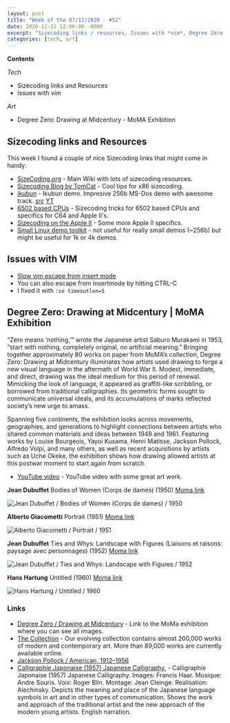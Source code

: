 ```yaml
---
layout: post
title: "Week of the 07/12/2020 - #52"
date: 2020-12-21 12:00:00 -0000
excerpt: "Sizecoding links / resources, Issues with *vim*, Degree Zero: Drawing at Midcentury | MoMA Exhibition"
categories: [tech, art]
---
```


**Contents**

*Tech*

- Sizecoding links and Resources
- Issues with *vim*

*Art*

- Degree Zero: Drawing at Midcentury - MoMA Exhibition

## Sizecoding links and Resources

This week I found a couple of nice Sizecoding links that might come in handy:

- [SizeCoding.org](http://www.sizecoding.org/wiki/Main_Page) - Main Wiki with lots of sizecoding resources.
- [Sizecoding Blog by TomCat](https://www.abaddon.hu/256b/index.html) - Cool tips for x86 sizecoding.
- [ikubun](http://www.pouet.net/prod.php?which=79281) - Ikubun demo. Impresive 256b MS-Dos demo with awesome track. [src](https://jetlag.group/files/fsqrt+jetlag_-_ikubun.zip) [YT](https://youtu.be/qD9rYSAdGtE)
- [6502 based CPUs](http://www.sizecoding.org/wiki/6502_based_CPUs) - Sizecoding tricks for 6502 based CPUs and specifics for C64 and Apple II's.
- [Sizecoding on the Apple II](http://www.deater.net/weave/vmwprod/demos/sizecoding.html) - Some more Apple II specifics.
- [Small Linux demo toolkit](https://github.com/Shizmob/liner) - not useful for really small demos (~256b) but might be useful for 1k or 4k demos.



## Issues with VIM

- [Slow vim escape from insert mode](https://vi.stackexchange.com/questions/16148/slow-vim-escape-from-insert-mode)
- You can also escape from insertmode by hitting CTRL-C
- I fixed it with `:se timeoutlen=5`

## Degree Zero: Drawing at Midcentury | MoMA Exhibition

“Zero means ‘nothing,’” wrote the Japanese artist Saburo Murakami in 1953, “start with nothing, completely original, no artificial meaning.” Bringing together approximately 80 works on paper from MoMA’s collection, Degree Zero: Drawing at Midcentury illuminates how artists used drawing to forge a new visual language in the aftermath of World War II. Modest, immediate, and direct, drawing was the ideal medium for this period of renewal. Mimicking the look of language, it appeared as graffiti-like scribbling, or borrowed from traditional calligraphies. Its geometric forms sought to communicate universal ideals, and its accumulations of marks reflected society’s new urge to amass.

Spanning five continents, the exhibition looks across movements, geographies, and generations to highlight connections between artists who shared common materials and ideas between 1948 and 1961. Featuring works by Louise Bourgeois, Yayoi Kusama, Henri Matisse, Jackson Pollock, Alfredo Volpi, and many others, as well as recent acquisitions by artists such as Uche Okeke, the exhibition shows how drawing allowed artists at this postwar moment to start again from scratch.

- [YouTube video](https://www.youtube.com/watch?v=C0Q-706HG1I) - YouTube video with some great art work.


**Jean Dubuffet** Bodies of Women (Corps de dames) (1950) [Moma link](https://www.moma.org/collection/works/186736)

![Jean Dubuffet / Bodies of Women (Corps de dames) / 1950](/assets/imgs/2020-12-21/corps-de-dames.jpg)


**Alberto Giacometti**  Portrait (1951) [Moma link](https://www.moma.org/collection/works/37782)

![Alberto Giacometti / Portrait / 1951](/assets/imgs/2020-12-21/alberto-giacometti-portrait-1951.jpg)


**Jean Dubuffet** Ties and Whys: Landscape with Figures (Liaisons et raisons: paysage avec personnages) (1952) [Moma link](https://www.moma.org/collection/works/33577)

![Jean Dubuffet / Ties and Whys: Landscape with Figures / 1952](/assets/imgs/2020-12-21/jean-dubuffet-ties-and-whys.jpg)


**Hans Hartung** Untitled (1960) [Moma link](https://www.moma.org/collection/works/34907)

![Hans Hartung / Untitled / 1960](/assets/imgs/2020-12-21/hans-hartung-untitled-1960.jpg)



### Links

- [Degree Zero / Drawing at Midcentury](https://www.moma.org/calendar/exhibitions/5223) - Link to the MoMa exhibition where you can see all images.
- [The Collection](https://www.moma.org/collection/) - Our evolving collection contains almost 200,000 works of modern and contemporary art. More than 89,000 works are currently available online.
- [Jackson Pollock / American, 1912–1956](https://www.moma.org/artists/4675) 
- [Calligraphie Japonaise (1957) Japanese Calligraphy.](https://www.youtube.com/watch?v=yjy2nfYoij0) - Calligraphie Japonaise (1957) Japanese Calligraphy. Images: Francis Haar. Musique: Andre Souris. Voix: Roger Blin. Montage: Jean Cleinge. Realisation: Alechinsky. Depicts the meaning and place of the Japanese language symbols in art and in other types of communication. Shows the work and approach of the traditional artist and the new approach of the modern young artists. English narration.


